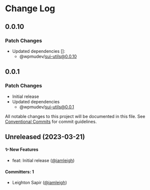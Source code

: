 # Change Log

## 0.0.10

### Patch Changes

- Updated dependencies []:
  - @wpmudev/sui-utils@0.0.10

## 0.0.1

### Patch Changes

- Initial release
- Updated dependencies
  - @wpmudev/sui-utils@0.0.1

All notable changes to this project will be documented in this file. See
[Conventional Commits](https://conventionalcommits.org/) for commit guidelines.

## Unreleased (2023-03-21)

#### ✨ New Features

- feat: Initial release ([@iamleigh](https://github.com/iamleigh))

#### Committers: 1

- Leighton Sapir ([@iamleigh](https://github.com/iamleigh))
